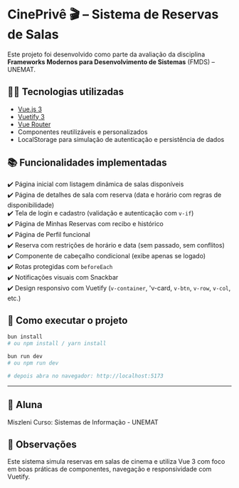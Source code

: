 # CinePrivê 🎬 – Sistema de Reservas de Salas

Este projeto foi desenvolvido como parte da avaliação da disciplina **Frameworks Modernos para Desenvolvimento de Sistemas** (FMDS) – UNEMAT.

## 👨‍💻 Tecnologias utilizadas

- [Vue.js 3](https://vuejs.org/)
- [Vuetify 3](https://next.vuetifyjs.com/)
- [Vue Router](https://router.vuejs.org/)
- Componentes reutilizáveis e personalizados
- LocalStorage para simulação de autenticação e persistência de dados

## 📚 Funcionalidades implementadas

✔️ Página inicial com listagem dinâmica de salas disponíveis  
✔️ Página de detalhes de sala com reserva (data e horário com regras de disponibilidade)  
✔️ Tela de login e cadastro (validação e autenticação com `v-if`)  
✔️ Página de Minhas Reservas com recibo e histórico  
✔️ Página de Perfil funcional  
✔️ Reserva com restrições de horário e data (sem passado, sem conflitos)  
✔️ Componente de cabeçalho condicional (exibe apenas se logado)  
✔️ Rotas protegidas com `beforeEach`  
✔️ Notificações visuais com Snackbar  
✔️ Design responsivo com Vuetify (`v-container`, 'v-card, `v-btn`, `v-row`, `v-col`, etc.)


## 🚀 Como executar o projeto

```bash
bun install
# ou npm install / yarn install

bun run dev
# ou npm run dev

# depois abra no navegador: http://localhost:5173
```

---


## 📌 Aluna
Miszleni
Curso: Sistemas de Informação - UNEMAT

## 🧠 Observações
Este sistema simula reservas em salas de cinema e utiliza Vue 3 com foco em boas práticas de componentes, navegação e responsividade com Vuetify.